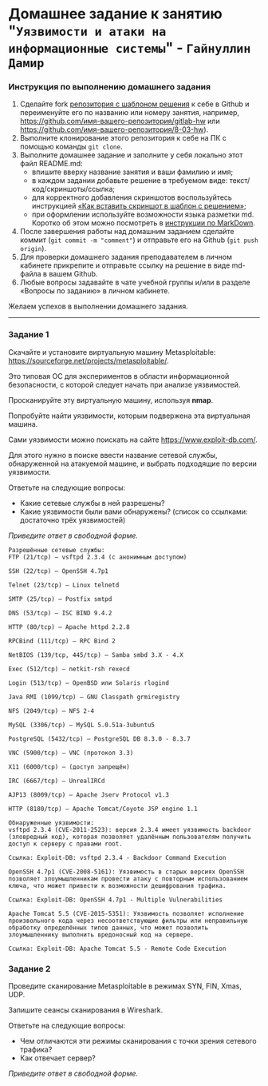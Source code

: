 # Домашнее задание к занятию "`Уязвимости и атаки на информационные системы`" - `Гайнуллин Дамир`

### Инструкция по выполнению домашнего задания

1. Сделайте fork [репозитория c шаблоном решения](https://github.com/netology-code/sys-pattern-homework) к себе в Github и переименуйте его по названию или номеру занятия, например, https://github.com/имя-вашего-репозитория/gitlab-hw или https://github.com/имя-вашего-репозитория/8-03-hw).
2. Выполните клонирование этого репозитория к себе на ПК с помощью команды `git clone`.
3. Выполните домашнее задание и заполните у себя локально этот файл README.md:
   - впишите вверху название занятия и ваши фамилию и имя;
   - в каждом задании добавьте решение в требуемом виде: текст/код/скриншоты/ссылка;
   - для корректного добавления скриншотов воспользуйтесь инструкцией [«Как вставить скриншот в шаблон с решением»](https://github.com/netology-code/sys-pattern-homework/blob/main/screen-instruction.md);
   - при оформлении используйте возможности языка разметки md. Коротко об этом можно посмотреть в [инструкции по MarkDown](https://github.com/netology-code/sys-pattern-homework/blob/main/md-instruction.md).
4. После завершения работы над домашним заданием сделайте коммит (`git commit -m "comment"`) и отправьте его на Github (`git push origin`).
5. Для проверки домашнего задания преподавателем в личном кабинете прикрепите и отправьте ссылку на решение в виде md-файла в вашем Github.
6. Любые вопросы задавайте в чате учебной группы и/или в разделе «Вопросы по заданию» в личном кабинете.

Желаем успехов в выполнении домашнего задания.

------

### Задание 1

Скачайте и установите виртуальную машину Metasploitable: https://sourceforge.net/projects/metasploitable/.

Это типовая ОС для экспериментов в области информационной безопасности, с которой следует начать при анализе уязвимостей.

Просканируйте эту виртуальную машину, используя **nmap**.

Попробуйте найти уязвимости, которым подвержена эта виртуальная машина.

Сами уязвимости можно поискать на сайте https://www.exploit-db.com/.

Для этого нужно в поиске ввести название сетевой службы, обнаруженной на атакуемой машине, и выбрать подходящие по версии уязвимости.

Ответьте на следующие вопросы:

- Какие сетевые службы в ней разрешены?
- Какие уязвимости были вами обнаружены? (список со ссылками: достаточно трёх уязвимостей)
  
*Приведите ответ в свободной форме.*  

```
Разрешённые сетевые службы:
FTP (21/tcp) — vsftpd 2.3.4 (с анонимным доступом)

SSH (22/tcp) — OpenSSH 4.7p1

Telnet (23/tcp) — Linux telnetd

SMTP (25/tcp) — Postfix smtpd

DNS (53/tcp) — ISC BIND 9.4.2

HTTP (80/tcp) — Apache httpd 2.2.8

RPCBind (111/tcp) — RPC Bind 2

NetBIOS (139/tcp, 445/tcp) — Samba smbd 3.X - 4.X

Exec (512/tcp) — netkit-rsh rexecd

Login (513/tcp) — OpenBSD или Solaris rlogind

Java RMI (1099/tcp) — GNU Classpath grmiregistry

NFS (2049/tcp) — NFS 2-4

MySQL (3306/tcp) — MySQL 5.0.51a-3ubuntu5

PostgreSQL (5432/tcp) — PostgreSQL DB 8.3.0 - 8.3.7

VNC (5900/tcp) — VNC (протокол 3.3)

X11 (6000/tcp) — (доступ запрещён)

IRC (6667/tcp) — UnrealIRCd

AJP13 (8009/tcp) — Apache Jserv Protocol v1.3

HTTP (8180/tcp) — Apache Tomcat/Coyote JSP engine 1.1

Обнаруженные уязвимости:
vsftpd 2.3.4 (CVE-2011-2523): версия 2.3.4 имеет уязвимость backdoor (зловредный код), которая позволяет удалённым пользователям получить доступ к серверу с правами root.

Ссылка: Exploit-DB: vsftpd 2.3.4 - Backdoor Command Execution

OpenSSH 4.7p1 (CVE-2008-5161): Уязвимость в старых версиях OpenSSH позволяет злоумышленникам провести атаку с повторным использованием ключа, что может привести к возможности дешифрования трафика.

Ссылка: Exploit-DB: OpenSSH 4.7p1 - Multiple Vulnerabilities

Apache Tomcat 5.5 (CVE-2015-5351): Уязвимость позволяет исполнение произвольного кода через несоответствующие фильтры или неправильную обработку определённых типов данных, что может позволить злоумышленнику выполнить вредоносный код на сервере.

Ссылка: Exploit-DB: Apache Tomcat 5.5 - Remote Code Execution
```

### Задание 2

Проведите сканирование Metasploitable в режимах SYN, FIN, Xmas, UDP.

Запишите сеансы сканирования в Wireshark.

Ответьте на следующие вопросы:

- Чем отличаются эти режимы сканирования с точки зрения сетевого трафика?
- Как отвечает сервер?

*Приведите ответ в свободной форме.*
